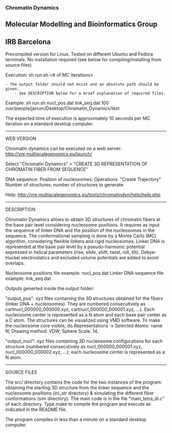 ### Chromatin Dynamics
## Molecular Modelling and Bioinformatics Group
## IRB Barcelona

Precompiled version for Linux.
Tested on different Ubuntu and Fedora terminals.
No installation required (see below for compiling/installing from source files)

Execution:
sh run.sh <nucleosome positions> <linker sequence> <# of MC iterations> <output folder>

	- The output folder should not exist and an absolute path should be given.
        - See DESCRIPTION below for a brief explanation of required files.

Example:
sh run.sh nucl_pos.dat link_seq.dat 100 /usr/people/jarcon/Desktop/Chromatin_Dynamics/test

The expected time of execution is approximately 10 seconds per MC iteration on a standard
desktop computer.

------------------------------------------------------------------------------------------
WEB VERSION

Chromatin dynamics can be executed on a web server:
http://vre.multiscalegenomics.eu/launch/

Select "Chromatin Dynamics" > "CREATE 3D REPRESENTATION OF CHROMATIN FIBER FROM SEQUENCE"

DNA sequence: <linker sequence file>
Position of nucleosomes: <nucleosome positions file>
Operations: "Create Trajectory"
Number of structures: number of structures to generate

Help: http://vre.multiscalegenomics.eu/tools/chromatindyn/help/help.php

------------------------------------------------------------------------------------------
DESCRIPTION

Chromatin Dynamics allows to obtain 3D structures of chromatin fibers at the base pair
level considering nucleosome positions. It requires as input the sequence of linker DNA
and the position of the nucleosomes in the sequence. The conformational sampling is done
by a Monte Carlo (MC) algorithm, considering flexible linkers and rigid nucleosomes.
Linker DNA is represented at the base pair level by a pseudo-harmonic potential expressed
in helical parameters (rise, slide, shift, twist, roll, tilt). Debye-Huckel electrostatics
and excluded volume potentials are added to avoid overlaps.

Nucleosome positions file example: nucl_pos.dat
Linker DNA sequence file example: link_seq.dat

Outputs generted inside the output folder:

"output_pos": xyz files containing the 3D structures obtained for the fibers (linker DNA +
              nucleosomes). They are numbered consecutively as cartnucl_000000_000000.xyz,
              cartnucl_000000_000001.xyz, ...).
              Each nucleosome center is represented as a N atom and each base pair center
              as a C atom.
              The structures can be visualized using VMD software. To make the nucleosome
              core visible, do Representations -> Selected Atoms: name N; Drawing method:
              VDW; Sphere Scale: 14.

"output_nucl": xyz files containing 3D nucleosome configurations for each structure
               (numbered consecutively as nucl_000000_000001.xyz, nucl_000000_000002.xyz,
                ...); each nucleosome center is represented as a N atom.

------------------------------------------------------------------------------------------
SOURCE FILES

The src/ directory contains the code for the two instances of the program: obtaining the
starting 3D structure from the linker sequence and the nucleosome positions (ini_str
directory) & simulating the different fiber conformations (sim directory). The main code
is in the file "main_tetra_di.c" of each directory. Type make to compile the program and
execute as indicated in the README file.

The program compiles in less than a minute on a standard desktop computer.


